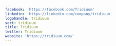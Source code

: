 ```yaml
---
facebook: 'https://facebook.com/Tridiuum'
linkedin: 'https://linkedin.com/company/tridiuum'
logohandle: tridiuum
sort: tridiuum
title: Tridiuum
twitter: Tridiuum
website: 'https://tridiuum.com/'
---
```

